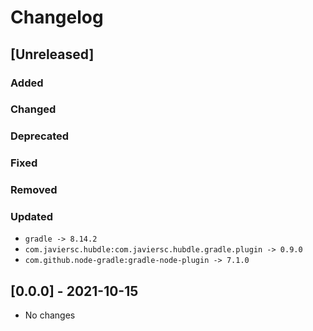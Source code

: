 # Changelog

## [Unreleased]

### Added

### Changed

### Deprecated

### Fixed

### Removed

### Updated

- `gradle -> 8.14.2`
- `com.javiersc.hubdle:com.javiersc.hubdle.gradle.plugin -> 0.9.0`
- `com.github.node-gradle:gradle-node-plugin -> 7.1.0`

## [0.0.0] - 2021-10-15

- No changes
